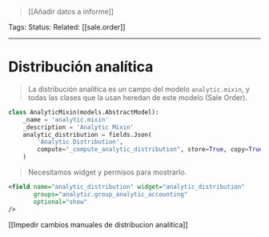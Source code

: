 > [[Añadir datos a informe]]

Tags: 
Status: 
Related: [[sale.order]]

___

# Distribución analítica

> La distribución analítica es un campo del modelo `analytic.mixin`, y todas las clases que la usan heredan de este modelo (Sale Order).
```python
class AnalyticMixin(models.AbstractModel):
    _name = 'analytic.mixin'
	_description = 'Analytic Mixin'
    analytic_distribution = fields.Json(
		'Analytic Distribution',
		compute="_compute_analytic_distribution", store=True, copy=True, readonly=False,
    )
```

>Necesitamos widget y permisos para mostrarlo.
```xml
<field name="analytic_distribution" widget="analytic_distribution"  
       groups="analytic.group_analytic_accounting"  
       optional="show"  
/>
```

[[Impedir cambios manuales de distribucion analitica]]